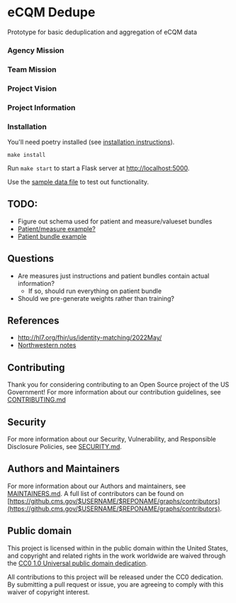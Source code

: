 <!--- # NOTE: Modify sections marked with `TODO` and then rename the file.-->

# eCQM Dedupe

Prototype for basic deduplication and aggregation of eCQM data

### Agency Mission

### Team Mission

### Project Vision

### Project Information

<!-- Example Innersource Project Info
 * [Project Website](https://cms.gov/digital-service-cms)
 * [Project Documentation:](https://confluence.cms.gov/)
 * [Project Sprint/Roadmap:](https://jira.cms.gov/)
 * [Project Slack Channel:](https://cmsgov.slack.com/archives/XXXXXXXXXX)
 * [Project Tools/Hosting/Deployment:](https://confluence.cms.gov)
 * Project Keyword(s) for Search: KEYWORD1, KEYWORD2
 * Project Members:
    * Team Lead, PO, Delivery Lead, Approvers, Trusted Committers etc.
-->

<!-- Example Open Source Info
 * [Project Website](https://cms.gov/digital-service-cms)
 * [Project Documentation:](https://confluence.cms.gov/)
 * Public Contact: opensource@cms.hhs.gov (**NOTE: Do not use individual/personal email addresses**)
 * Follow [@CMSgov](https://twitter.com/cmsgov) on Twitter for updates.
-->

### Installation

You'll need poetry installed (see [installation instructions](https://python-poetry.org/docs/#installation)).

```
make install
```

Run `make start` to start a Flask server at [http://localhost:5000](http://localhost:5000).

Use the [sample data file](https://drive.google.com/file/d/1T5I9ySPET_stsXBAUERUOWzdmow6rbjN/view?usp=sharing) to test out functionality.

## TODO:

- Figure out schema used for patient and measure/valueset bundles
- [Patient/measure example?](https://github.com/projecttacoma/fqm-execution/blob/3767d19700a48baa1609257033e4179eea485aba/test/fixtures/elm/CMS13v2.json)
- [Patient bundle example](https://github.com/projecttacoma/fqm-execution/blob/4738f84b72290c2d715c902163043674213fe837/test/fixtures/EXM111-9.1.000/Armando772_Almanza534_08fc9439-b7ff-4309-b409-4d143388594c.json)

## Questions

- Are measures just instructions and patient bundles contain actual information?
  - If so, should run everything on patient bundle
- Should we pre-generate weights rather than training?

## References

- http://hl7.org/fhir/us/identity-matching/2022May/
- [Northwestern notes](https://docs.google.com/document/d/1sQPz6golYBLg3KIFmAUGzkxc7IQVFHacP1pBxQecO8M/edit#heading=h.wpfu2n41bod5)

## Contributing

Thank you for considering contributing to an Open Source project of the US
Government! For more information about our contribution guidelines, see
[CONTRIBUTING.md](CONTRIBUTING.md)

## Security

For more information about our Security, Vulnerability, and Responsible
Disclosure Policies, see [SECURITY.md](SECURITY.md).

## Authors and Maintainers

For more information about our Authors and maintainers, see [MAINTAINERS.md](MAINTAINERS.md).
A full list of contributors can be found on [https://github.cms.gov/$USERNAME/$REPONAME/graphs/contributors](https://github.cms.gov/$USERNAME/$REPONAME/graphs/contributors).

## Public domain

This project is licensed within in the public domain within the United States,
and copyright and related rights in the work worldwide are waived through the
[CC0 1.0 Universal public domain
dedication](https://creativecommons.org/publicdomain/zero/1.0/).

All contributions to this project will be released under the CC0 dedication. By
submitting a pull request or issue, you are agreeing to comply with this waiver
of copyright interest.
